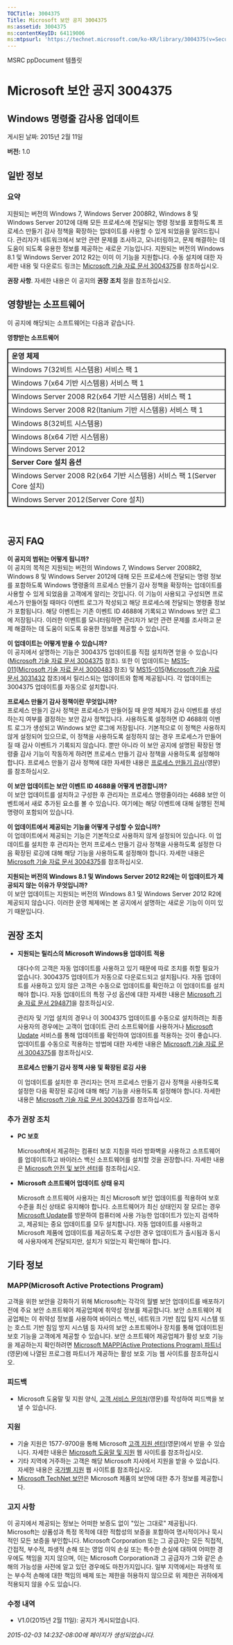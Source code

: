 ```yaml
---
TOCTitle: 3004375
Title: Microsoft 보안 공지 3004375
ms:assetid: 3004375
ms:contentKeyID: 64119006
ms:mtpsurl: 'https://technet.microsoft.com/ko-KR/library/3004375(v=Security.10)'
---
```


MSRC ppDocument 템플릿

Microsoft 보안 공지 3004375
===========================

Windows 명령줄 감사용 업데이트
------------------------------

게시된 날짜: 2015년 2월 11일

**버전:** 1.0

일반 정보
---------

### 요약

지원되는 버전의 Windows 7, Windows Server 2008R2, Windows 8 및 Windows Server 2012에 대해 모든 프로세스에 전달되는 명령 정보를 포함하도록 프로세스 만들기 감사 정책을 확장하는 업데이트를 사용할 수 있게 되었음을 알려드립니다. 관리자가 네트워크에서 보안 관련 문제를 조사하고, 모니터링하고, 문제 해결하는 데 도움이 되도록 유용한 정보를 제공하는 새로운 기능입니다. 지원되는 버전의 Windows 8.1 및 Windows Server 2012 R2는 이미 이 기능을 지원합니다. 수동 설치에 대한 자세한 내용 및 다운로드 링크는 [Microsoft 기술 자료 문서 3004375](https://support.microsoft.com/kb/3004375/ko)를 참조하십시오.

**권장 사항**. 자세한 내용은 이 공지의 **권장 조치** 절을 참조하십시오.

영향받는 소프트웨어
-------------------

<span id="sectionToggle0"></span>
이 공지에 해당되는 소프트웨어는 다음과 같습니다.

**영향받는 소프트웨어**

 
<p> </p><table style="border:1px solid black;">
<colgroup>
<col width="100%" />
</colgroup>
<tbody>
<tr class="odd">
<td style="border:1px solid black;"><strong>운영 체제</strong></td>
</tr>
<tr class="even">
<td style="border:1px solid black;">Windows 7(32비트 시스템용) 서비스 팩 1</td>
</tr>
<tr class="odd">
<td style="border:1px solid black;">Windows 7(x64 기반 시스템용) 서비스 팩 1</td>
</tr>
<tr class="even">
<td style="border:1px solid black;">Windows Server 2008 R2(x64 기반 시스템용) 서비스 팩 1</td>
</tr>
<tr class="odd">
<td style="border:1px solid black;">Windows Server 2008 R2(Itanium 기반 시스템용) 서비스 팩 1</td>
</tr>
<tr class="even">
<td style="border:1px solid black;">Windows 8(32비트 시스템용)</td>
</tr>
<tr class="odd">
<td style="border:1px solid black;">Windows 8(x64 기반 시스템용)</td>
</tr>
<tr class="even">
<td style="border:1px solid black;">Windows Server 2012</td>
</tr>
<tr class="odd">
<td style="border:1px solid black;"><strong>Server Core 설치 옵션</strong></td>
</tr>
<tr class="even">
<td style="border:1px solid black;">Windows Server 2008 R2(x64 기반 시스템용) 서비스 팩 1(Server Core 설치)</td>
</tr>
<tr class="odd">
<td style="border:1px solid black;">Windows Server 2012(Server Core 설치)</td>
</tr>
</tbody>
</table>
  
 
  
공지 FAQ  
--------
  
<span id="sectionToggle1"></span>
**이 공지의 범위는 어떻게 됩니까?**    
이 공지의 목적은 지원되는 버전의 Windows 7, Windows Server 2008R2, Windows 8 및 Windows Server 2012에 대해 모든 프로세스에 전달되는 명령 정보를 포함하도록 Windows 명령줄의 프로세스 만들기 감사 정책을 확장하는 업데이트를 사용할 수 있게 되었음을 고객에게 알리는 것입니다. 이 기능이 사용되고 구성되면 프로세스가 만들어질 때마다 이벤트 로그가 작성되고 해당 프로세스에 전달되는 명령줄 정보가 포함됩니다. 해당 이벤트는 기존 이벤트 ID 4688에 기록되고 Windows 보안 로그에 저장됩니다. 이러한 이벤트를 모니터링하면 관리자가 보안 관련 문제를 조사하고 문제 해결하는 데 도움이 되도록 유용한 정보를 제공할 수 있습니다.
  
**이 업데이트는 어떻게 받을 수 있습니까?**  
이 공지에서 설명하는 기능은 3004375 업데이트를 직접 설치하면 얻을 수 있습니다([Microsoft 기술 자료 문서 3004375](https://support.microsoft.com/kb/3004375/ko) 참조). 또한 이 업데이트는 [MS15-011](http://go.microsoft.com/fwlink/?linkid=525536)([Microsoft 기술 자료 문서 3000483](http://support.microsoft.com/kb/3000483/ko) 참조) 및 [MS15-015](http://go.microsoft.com/fwlink/?linkid=525538)([Microsoft 기술 자료 문서 3031432](http://support.microsoft.com/kb/3031432/ko) 참조)에서 릴리스되는 업데이트와 함께 제공됩니다. 각 업데이트는 3004375 업데이트를 자동으로 설치합니다.
  
**프로세스 만들기 감사 정책이란 무엇입니까?**    
프로세스 만들기 감사 정책은 프로세스가 만들어질 때 운영 체제가 감사 이벤트를 생성하는지 여부를 결정하는 보안 감사 정책입니다. 사용하도록 설정하면 ID 4688의 이벤트 로그가 생성되고 Windows 보안 로그에 저장됩니다. 기본적으로 이 정책은 사용하지 않게 설정되어 있으므로, 이 정책을 사용하도록 설정하지 않는 경우 프로세스가 만들어질 때 감사 이벤트가 기록되지 않습니다. 뿐만 아니라 이 보안 공지에 설명된 확장된 명령줄 감사 기능이 작동하게 하려면 프로세스 만들기 감사 정책을 사용하도록 설정해야 합니다. 프로세스 만들기 감사 정책에 대한 자세한 내용은 [프로세스 만들기 감사](https://technet.microsoft.com/ko-kr/library/dd941613(v=ws.10).aspx)(영문)를 참조하십시오.
  
**이 보안 업데이트는 보안 이벤트 ID 4688을 어떻게 변경합니까?**    
이 보안 업데이트를 설치하고 구성한 후 관리자는 프로세스 명령줄이라는 4688 보안 이벤트에서 새로 추가된 요소를 볼 수 있습니다. 여기에는 해당 이벤트에 대해 실행된 전체 명령이 포함되어 있습니다.
  
**이 업데이트에서 제공되는 기능을 어떻게 구성할 수 있습니까?**    
이 업데이트에서 제공되는 기능은 기본적으로 사용하지 않게 설정되어 있습니다. 이 업데이트를 설치한 후 관리자는 먼저 프로세스 만들기 감사 정책을 사용하도록 설정한 다음 확장된 로깅에 대해 해당 기능을 사용하도록 설정해야 합니다. 자세한 내용은 [Microsoft 기술 자료 문서 3004375](https://support.microsoft.com/kb/3004375/ko)를 참조하십시오.
  
**지원되는 버전의 Windows 8.1 및 Windows Server 2012 R2에는 이 업데이트가 제공되지 않는 이유가 무엇입니까?**    
이 보안 업데이트는 지원되는 버전의 Windows 8.1 및 Windows Server 2012 R2에 제공되지 않습니다. 이러한 운영 체제에는 본 공지에서 설명하는 새로운 기능이 이미 있기 때문입니다.
  
권장 조치  
---------
  
<span id="sectionToggle2"></span>
-   **지원되는 릴리스의 Microsoft Windows용 업데이트 적용**
  
    대다수의 고객은 자동 업데이트를 사용하고 있기 때문에 따로 조치를 취할 필요가 없습니다. 3004375 업데이트가 자동으로 다운로드되고 설치됩니다. 자동 업데이트를 사용하고 있지 않은 고객은 수동으로 업데이트를 확인하고 이 업데이트를 설치해야 합니다. 자동 업데이트의 특정 구성 옵션에 대한 자세한 내용은 [Microsoft 기술 자료 문서 294871](https://support.microsoft.com/kb/294871/ko)을 참조하십시오.
  
    관리자 및 기업 설치의 경우나 이 3004375 업데이트를 수동으로 설치하려는 최종 사용자의 경우에는 고객이 업데이트 관리 소프트웨어를 사용하거나 [Microsoft Update](http://update.microsoft.com/microsoftupdate/v6/vistadefault.aspx?ln=ko-kr) 서비스를 통해 업데이트를 확인하여 업데이트를 적용하는 것이 좋습니다. 업데이트를 수동으로 적용하는 방법에 대한 자세한 내용은 [Microsoft 기술 자료 문서 3004375](https://support.microsoft.com/kb/3004375/ko)를 참조하십시오. 
  
    **프로세스 만들기 감사 정책 사용 및 확장된 로깅 사용**
  
    이 업데이트를 설치한 후 관리자는 먼저 프로세스 만들기 감사 정책을 사용하도록 설정한 다음 확장된 로깅에 대해 해당 기능을 사용하도록 설정해야 합니다. 자세한 내용은 [Microsoft 기술 자료 문서 3004375](https://support.microsoft.com/kb/3004375/ko)를 참조하십시오.
  
### 추가 권장 조치
  
-   **PC 보호**
  
    Microsoft에서 제공하는 컴퓨터 보호 지침을 따라 방화벽을 사용하고 소프트웨어를 업데이트하고 바이러스 백신 소프트웨어를 설치할 것을 권장합니다. 자세한 내용은 [Microsoft 안전 및 보안 센터](http://www.microsoft.com/ko-kr/security/default.aspx)를 참조하십시오.
  
-   **Microsoft 소프트웨어 업데이트 상태 유지**
  
    Microsoft 소프트웨어 사용자는 최신 Microsoft 보안 업데이트를 적용하여 보호 수준을 최신 상태로 유지해야 합니다. 소프트웨어가 최신 상태인지 잘 모르는 경우 [Microsoft Update](http://update.microsoft.com/microsoftupdate/v6/vistadefault.aspx?ln=ko-kr)를 방문하여 컴퓨터에 사용 가능한 업데이트가 있는지 검색하고, 제공되는 중요 업데이트를 모두 설치합니다. 자동 업데이트를 사용하고 Microsoft 제품에 업데이트를 제공하도록 구성한 경우 업데이트가 출시됨과 동시에 사용자에게 전달되지만, 설치가 되었는지 확인해야 합니다.
  
기타 정보  
---------
  
<span id="sectionToggle3"></span>
### MAPP(Microsoft Active Protections Program)
  
고객을 위한 보안을 강화하기 위해 Microsoft는 각각의 월별 보안 업데이트를 배포하기 전에 주요 보안 소프트웨어 제공업체에 취약성 정보를 제공합니다. 보안 소프트웨어 제공업체는 이 취약성 정보를 사용하여 바이러스 백신, 네트워크 기반 침입 탐지 시스템 또는 호스트 기반 침임 방지 시스템 등 자사의 보안 소프트웨어나 장치를 통해 업데이트된 보호 기능을 고객에게 제공할 수 있습니다. 보안 소프트웨어 제공업체가 활성 보호 기능을 제공하는지 확인하려면 [Microsoft MAPP(Active Protections Program) 파트너](http://technet.microsoft.com/ko-kr/security/dn467918)(영문)에 나열된 프로그램 파트너가 제공하는 활성 보호 기능 웹 사이트를 참조하십시오.
  
### 피드백
  
-   Microsoft 도움말 및 지원 양식, [고객 서비스 문의처](https://support2.microsoft.com/contactus/emailcontact.aspx?scid=sw;en;1257&showpage=1&ws=technet&sd=tech)(영문)를 작성하여 피드백을 보낼 수 있습니다.
  
### 지원
  
-   기술 지원은 1577-9700을 통해 Microsoft [고객 지원 센터](http://go.microsoft.com/fwlink/?linkid=21131)(영문)에서 받을 수 있습니다. 자세한 내용은 [Microsoft 도움말 및 지원](http://support.microsoft.com/?ln=ko) 웹 사이트를 참조하십시오.  
-   기타 지역에 거주하는 고객은 해당 Microsoft 지사에서 지원을 받을 수 있습니다. 자세한 내용은 [국가별 지원](http://go.microsoft.com/fwlink/?linkid=21155) 웹 사이트를 참조하십시오.  
-   [Microsoft TechNet 보안](http://technet.microsoft.com/ko-kr/security/default.aspx)은 Microsoft 제품의 보안에 대한 추가 정보를 제공합니다.
  
### 고지 사항
  
이 공지에서 제공되는 정보는 어떠한 보증도 없이 "있는 그대로" 제공됩니다. Microsoft는 상품성과 특정 목적에 대한 적합성의 보증을 포함하여 명시적이거나 묵시적인 모든 보증을 부인합니다. Microsoft Corporation 또는 그 공급자는 모든 직접적, 간접적, 부수적, 파생적 손해 또는 영업 이익 손실 또는 특수한 손실에 대하여 어떠한 경우에도 책임을 지지 않으며, 이는 Microsoft Corporation과 그 공급자가 그와 같은 손해의 가능성을 사전에 알고 있던 경우에도 마찬가지입니다. 일부 지역에서는 파생적 또는 부수적 손해에 대한 책임의 배제 또는 제한을 허용하지 않으므로 위 제한은 귀하에게 적용되지 않을 수도 있습니다.
  
### 수정 내역
  
-   V1.0(2015년 2월 11일): 공지가 게시되었습니다.
  
*2015-02-03 14:23Z-08:00에 페이지가 생성되었습니다.*
